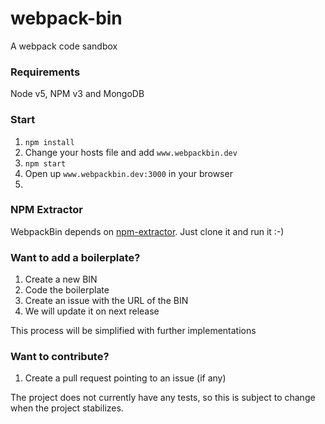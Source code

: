 # webpack-bin
A webpack code sandbox

### Requirements
Node v5, NPM v3 and MongoDB

### Start
1. `npm install`
2. Change your hosts file and add `www.webpackbin.dev`
3. `npm start`
4. Open up `www.webpackbin.dev:3000` in your browser
5. 

### NPM Extractor
WebpackBin depends on [npm-extractor](https://github.com/christianalfoni/npm-extractor). Just clone it and run it :-)

### Want to add a boilerplate?
1. Create a new BIN
2. Code the boilerplate
3. Create an issue with the URL of the BIN
4. We will update it on next release

This process will be simplified with further implementations

### Want to contribute?
1. Create a pull request pointing to an issue (if any)

The project does not currently have any tests, so this is subject to change when the project stabilizes.
